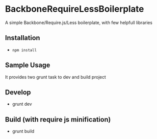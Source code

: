 BackboneRequireLessBoilerplate
==============================

A simple Backbone/Require.js/Less boilerplate, with few helpfull libraries


## Installation

* `npm install`

## Sample Usage

It provides two grunt task to dev and build project


## Develop
* grunt dev

## Build (with require js minification)
* grunt build